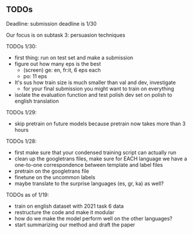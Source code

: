 ## TODOs

Deadline: submission deadline is 1/30

Our focus is on subtask 3: persuasion techniques


TODOs 1/30:
 - first thing: run on test set and make a submission
 - figure out how many eps is the best
    - (screen) ge: en, fr:it, 6 eps each
    - po: 11 eps
 - It's sus how train size is much smaller than val and dev, investigate
    - for your final submission you might want to train on everything
 - isolate the evaluation function and test polish dev set on polish to english translation

TODOs 1/29:
 - skip pretrain on future models because pretrain now takes more than 3 hours

TODOs 1/28: 
 - first make sure that your condensed training script can actually run
 - clean up the googletrans files, make sure for EACH language we have a one-to-one correspondence between template and label files
 - pretrain on the googletrans file
 - finetune on the uncommon labels
 - maybe translate to the surprise languages (es, gr, ka) as well?

TODOs as of 1/19:
 - train on english dataset with 2021 task 6 data
 - restructure the code and make it modular
 - how do we make the model perform well on the other languages?
 - start summarizing our method and draft the paper  
